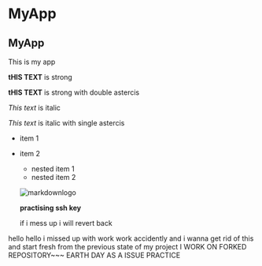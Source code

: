 # MyApp
## MyApp

This is my app

__tHIS TEXT__ is strong

**tHIS TEXT** is strong with double astercis

_This text_ is italic

*This text* is italic with single astercis

* item 1
* item 2
    * nested item 1
    * nested item 2

    ![markdownlogo](https://image.tmdb.org/t/p/w500/1E5baAaEse26fej7uHcjOgEE2t2.jpg)

    **practising ssh key**

     if i mess up i will revert back 

hello hello
i missed up with work work accidently and i wanna get rid of this and start fresh from the previous state of my project
  I WORK ON FORKED REPOSITORY~~~
EARTH DAY  AS A ISSUE PRACTICE
